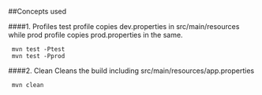 ##Concepts used

####1. Profiles 
test profile copies dev.properties in src/main/resources 
while prod profile copies prod.properties in the same. 

<code> mvn test -Ptest </code> <br>
<code> mvn test -Pprod </code>

####2. Clean
Cleans the build including src/main/resources/app.properties

<code> mvn clean </code>



